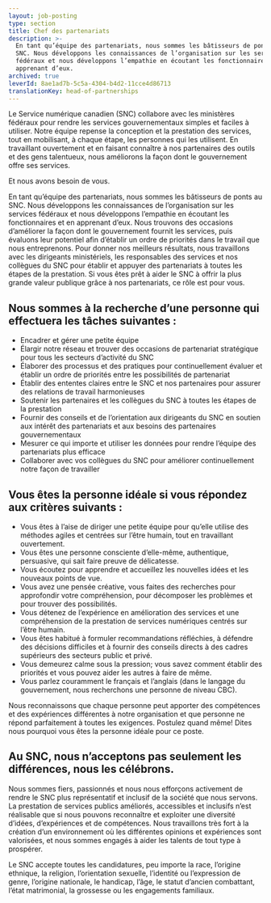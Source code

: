 ```yaml
---
layout: job-posting
type: section
title: Chef des partenariats
description: >-
  En tant qu’équipe des partenariats, nous sommes les bâtisseurs de ponts au
  SNC. Nous développons les connaissances de l’organisation sur les services
  fédéraux et nous développons l’empathie en écoutant les fonctionnaires et en
  apprenant d’eux.
archived: true
leverId: 8ae1ad7b-5c5a-4304-b4d2-11cce4d86713
translationKey: head-of-partnerships
---
```


Le Service numérique canadien (SNC) collabore avec les ministères fédéraux pour rendre les services gouvernementaux simples et faciles à utiliser. Notre équipe repense la conception et la prestation des services, tout en mobilisant, à chaque étape, les personnes qui les utilisent. En travaillant ouvertement et en faisant connaître à nos partenaires des outils et des gens talentueux, nous améliorons la façon dont le gouvernement offre ses services.

Et nous avons besoin de vous.

En tant qu’équipe des partenariats, nous sommes les bâtisseurs de ponts au SNC. Nous développons les connaissances de l’organisation sur les services fédéraux et nous développons l’empathie en écoutant les fonctionnaires et en apprenant d’eux. Nous trouvons des occasions d’améliorer la façon dont le gouvernement fournit les services, puis évaluons leur potentiel afin d’établir un ordre de priorités dans le travail que nous entreprenons. Pour donner nos meilleurs résultats, nous travaillons avec les dirigeants ministériels, les responsables des services et nos collègues du SNC pour établir et appuyer des partenariats à toutes les étapes de la prestation. Si vous êtes prêt à aider le SNC à offrir la plus grande valeur publique grâce à nos partenariats, ce rôle est pour vous.

## Nous sommes à la recherche d’une personne qui effectuera les tâches suivantes :

- Encadrer et gérer une petite équipe
- Élargir notre réseau et trouver des occasions de partenariat stratégique pour tous les secteurs d’activité du SNC
- Élaborer des processus et des pratiques pour continuellement évaluer et établir un ordre de priorités entre les possibilités de partenariat
- Établir des ententes claires entre le SNC et nos partenaires pour assurer des relations de travail harmonieuses
- Soutenir les partenaires et les collègues du SNC à toutes les étapes de la prestation
- Fournir des conseils et de l’orientation aux dirigeants du SNC en soutien aux intérêt des partenariats et aux besoins des partenaires gouvernementaux
- Mesurer ce qui importe et utiliser les données pour rendre l’équipe des partenariats plus efficace
- Collaborer avec vos collègues du SNC pour améliorer continuellement notre façon de travailler

## Vous êtes la personne idéale si vous répondez aux critères suivants :

- Vous êtes à l’aise de diriger une petite équipe pour qu’elle utilise des méthodes agiles et centrées sur l’être humain, tout en travaillant ouvertement.
- Vous êtes une personne consciente d’elle-même, authentique, persuasive, qui sait faire preuve de délicatesse.
- Vous écoutez pour apprendre et accueillez les nouvelles idées et les nouveaux points de vue.
- Vous avez une pensée créative, vous faites des recherches pour approfondir votre compréhension, pour décomposer les problèmes et pour trouver des possibilités.
- Vous détenez de l’expérience en amélioration des services et une compréhension de la prestation de services numériques centrés sur l’être humain.
- Vous êtes habitué à formuler recommandations réfléchies, à défendre des décisions difficiles et à fournir des conseils directs à des cadres supérieurs des secteurs public et privé.
- Vous demeurez calme sous la pression; vous savez comment établir des priorités et vous pouvez aider les autres à faire de même.
- Vous parlez couramment le français et l’anglais (dans le langage du gouvernement, nous recherchons une personne de niveau CBC).

Nous reconnaissons que chaque personne peut apporter des compétences et des expériences différentes à notre organisation et que personne ne répond parfaitement à toutes les exigences. Postulez quand même! Dites nous pourquoi vous êtes la personne idéale pour ce poste.

## Au SNC, nous n’acceptons pas seulement les différences, nous les célébrons.

Nous sommes fiers, passionnés et nous nous efforçons activement de rendre le SNC plus représentatif et inclusif de la société que nous servons. La prestation de services publics améliorés, accessibles et inclusifs n’est réalisable que si nous pouvons reconnaître et exploiter une diversité d’idées, d’expériences et de compétences. Nous travaillons très fort à la création d’un environnement où les différentes opinions et expériences sont valorisées, et nous sommes engagés à aider les talents de tout type à prospérer.

Le SNC accepte toutes les candidatures, peu importe la race, l’origine ethnique, la religion, l’orientation sexuelle, l’identité ou l’expression de genre, l’origine nationale, le handicap, l’âge, le statut d’ancien combattant, l’état matrimonial, la grossesse ou les engagements familiaux.
